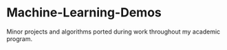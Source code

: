 # Machine-Learning-Demos
Minor projects and algorithms ported during work throughout my academic program.

